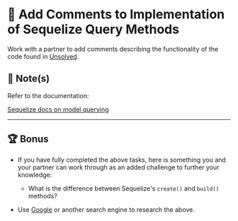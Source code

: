 # 📐 Add Comments to Implementation of Sequelize Query Methods

Work with a partner to add comments describing the functionality of the code found in [Unsolved](./Unsolved).

## 📝 Note(s)

Refer to the documentation: 

[Sequelize docs on model querying](https://sequelize.org/master/manual/model-querying-basics.html)

---

## 🏆 Bonus

* If you have fully completed the above tasks, here is something you and your partner can work through as an added challenge to further your knowledge:

  * What is the difference between Sequelize's `create()` and `build()` methods?

* Use [Google](https://www.google.com) or another search engine to research the above.
